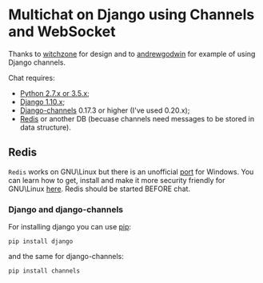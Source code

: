 # Multichat on Django using Channels and WebSocket

Thanks to [witchzone](https://github.com/WitchZone) for design and to [andrewgodwin](https://github.com/andrewgodwin) for example of using Django channels.

Chat requires:
* [Python 2.7.x or 3.5.x](https://www.python.org/);
* [Django 1.10.x](https://www.djangoproject.com/);
* [Django-channels](https://channels.readthedocs.io/en/stable/) 0.17.3 or higher (I've used 0.20.x);
* [Redis](https://redis.io/) or another DB (becuase channels need messages to be stored in data structure). 

## Redis
```Redis``` works on GNU\Linux but there is an unofficial [port](https://github.com/rgl/redis/downloads) for Windows. You can learn how to get, install and make it more security friendly for GNU\Linux [here](https://www.digitalocean.com/community/tutorials/how-to-install-and-use-redis).
Redis should be started BEFORE chat.

### Django and django-channels
For installing django you can use [pip](https://pypi.python.org/pypi/pip):
```
pip install django
```
and the same for django-channels:
```
pip install channels
```
